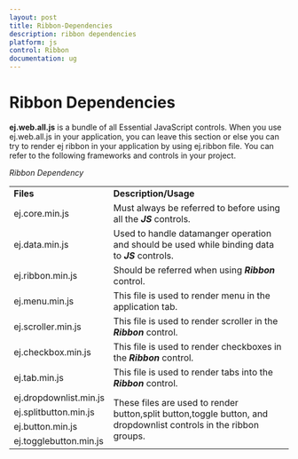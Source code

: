 ```yaml
---
layout: post
title: Ribbon-Dependencies
description: ribbon dependencies
platform: js
control: Ribbon
documentation: ug
---
```


# Ribbon Dependencies

**ej.web.all.js** is a bundle of all Essential JavaScript controls. When you use ej.web.all.js in your application, you can leave this section or else you can try to render ej ribbon in your application by using ej.ribbon file. You can refer to the following frameworks and controls in your project.

_Ribbon Dependency_

<table>
<tr>
<td>
<b>Files                          </b></td><td>
<b>Description/Usage </b></td></tr>
<tr>
<td>
ej.core.min.js</td><td>
Must always be referred to before using all the <i><b>JS</b></i> controls.</td></tr>
<tr>
<td>
ej.data.min.js</td><td>
Used to handle datamanger operation and should be used while binding data to <i><b>JS</b></i> controls.</td></tr>
<tr>
<td>
ej.ribbon.min.js</td><td>
Should be referred when using <i><b>Ribbon</b></i><b> </b>control.</td></tr>
<tr>
<td>
ej.menu.min.js</td><td>
This file is used to render menu in the application tab.</td></tr>
<tr>
<td>
ej.scroller.min.js</td><td>
This file is used to render scroller in the <i><b>Ribbon</b></i> control.</td></tr>
<tr>
<td>
ej.checkbox.min.js</td><td>
This file is used to render checkboxes in the <i><b>Ribbon</b></i> control.</td></tr>
<tr>
<td>
ej.tab.min.js</td><td>
This file is used to render tabs into the <i><b>Ribbon</b></i> control.</td></tr>
<tr>
<td>
ej.dropdownlist.min.js</td><td rowspan = "4">
  These files are used to render button,split button,toggle button, and dropdownlist controls in the ribbon groups.</td></tr>
<tr>
<td>
ej.splitbutton.min.js</td></tr>
<tr>
<td>
ej.button.min.js</td></tr>
<tr>
<td>
ej.togglebutton.min.js</td></tr>
</table>


